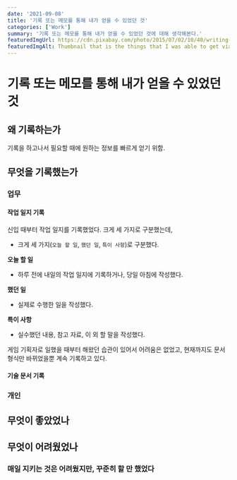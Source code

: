```yaml
---
date: '2021-09-08'
title: '기록 또는 메모를 통해 내가 얻을 수 있었던 것'
categories: ['Work']
summary: '기록 또는 메모를 통해 내가 얻을 수 있었던 것에 대해 생각해본다.'
featuredImgUrl: https://cdn.pixabay.com/photo/2015/07/02/10/40/writing-828911_960_720.jpg
featuredImgAlt: Thumbnail that is the things that I was able to get via taking a record or memo
---
```


# 기록 또는 메모를 통해 내가 얻을 수 있었던 것

## 왜 기록하는가

기록을 하고나서 필요할 때에 원하는 정보를 빠르게 얻기 위함.

## 무엇을 기록했는가

### 업무

#### 작업 일지 기록

신입 때부터 작업 일지를 기록했었다. 크게 세 가지로 구분했는데,
* 크게 세 가지(`오늘 할 일`, `했던 일`, `특이 사항`)로 구분했다.

**오늘 할 일**
* 하루 전에 내일의 작업 일지에 기록하거나, 당일 아침에 작성했다.

**했던 일**
* 실제로 수행한 일을 작성했다.

**특이 사항**
* 실수했던 내용, 참고 자료, 이 외 할 말을 작성했다.

게임 기획자로 일했을 때부터 해왔던 습관이 있어서 어려움은 없었고, 현재까지도 문서 형식만 바뀌었을뿐 계속 기록하고 있다.

#### 기술 문서 기록

### 개인

## 무엇이 좋았었나

## 무엇이 어려웠었나

### 매일 지키는 것은 어려웠지만, 꾸준히 할 만 했었다

